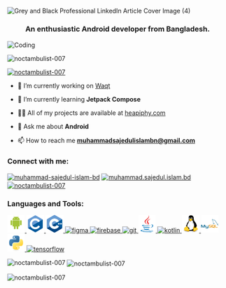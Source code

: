 ![Grey and Black Professional LinkedIn Article Cover Image (4)](https://github.com/Noctambulist-007/Noctambulist-007/assets/137734510/adad8806-21f5-492a-b395-60f35d649481)

<h3 align="center">An enthusiastic Android developer from Bangladesh.</h3>
<img align="center" alt="Coding" width="400" src="https://cdn.dribbble.com/users/3164336/screenshots/10777934/media/a43ba34be991695b2ac0e4475d913d17.gif">
<p align="left"> <img src="https://komarev.com/ghpvc/?username=noctambulist-007&label=Profile%20views&color=0e75b6&style=flat" alt="noctambulist-007" /> </p>

<p align="left"> <a href="https://github.com/ryo-ma/github-profile-trophy"><img src="https://github-profile-trophy.vercel.app/?username=noctambulist-007" alt="noctambulist-007" /></a> </p>

- 🔭 I’m currently working on [Waqt](https://play.google.com/store/apps/details?id=com.heapiphy101.waqt)

- 🌱 I’m currently learning **Jetpack Compose**

- 👨‍💻 All of my projects are available at [heapiphy.com](heapiphy.com)

- 💬 Ask me about **Android**

- 📫 How to reach me **muhammadsajedulislambn@gmail.com**

<h3 align="left">Connect with me:</h3>
<p align="left">
<a href="https://linkedin.com/in/muhammad-sajedul-islam-bd" target="blank"><img align="center" src="https://raw.githubusercontent.com/rahuldkjain/github-profile-readme-generator/master/src/images/icons/Social/linked-in-alt.svg" alt="muhammad-sajedul-islam-bd" height="30" width="40" /></a>
<a href="https://fb.com/muhammad.sajedul.islam.bd" target="blank"><img align="center" src="https://raw.githubusercontent.com/rahuldkjain/github-profile-readme-generator/master/src/images/icons/Social/facebook.svg" alt="muhammad.sajedul.islam.bd" height="30" width="40" /></a>
<a href="https://www.youtube.com/c/noctambulist-007" target="blank"><img align="center" src="https://raw.githubusercontent.com/rahuldkjain/github-profile-readme-generator/master/src/images/icons/Social/youtube.svg" alt="noctambulist-007" height="30" width="40" /></a>
</p>

<h3 align="left">Languages and Tools:</h3>
<p align="left"> <a href="https://developer.android.com" target="_blank" rel="noreferrer"> <img src="https://raw.githubusercontent.com/devicons/devicon/master/icons/android/android-original-wordmark.svg" alt="android" width="40" height="40"/> </a> <a href="https://www.cprogramming.com/" target="_blank" rel="noreferrer"> <img src="https://raw.githubusercontent.com/devicons/devicon/master/icons/c/c-original.svg" alt="c" width="40" height="40"/> </a> <a href="https://www.w3schools.com/cpp/" target="_blank" rel="noreferrer"> <img src="https://raw.githubusercontent.com/devicons/devicon/master/icons/cplusplus/cplusplus-original.svg" alt="cplusplus" width="40" height="40"/> </a> <a href="https://www.figma.com/" target="_blank" rel="noreferrer"> <img src="https://www.vectorlogo.zone/logos/figma/figma-icon.svg" alt="figma" width="40" height="40"/> </a> <a href="https://firebase.google.com/" target="_blank" rel="noreferrer"> <img src="https://www.vectorlogo.zone/logos/firebase/firebase-icon.svg" alt="firebase" width="40" height="40"/> </a> <a href="https://git-scm.com/" target="_blank" rel="noreferrer"> <img src="https://www.vectorlogo.zone/logos/git-scm/git-scm-icon.svg" alt="git" width="40" height="40"/> </a> <a href="https://www.java.com" target="_blank" rel="noreferrer"> <img src="https://raw.githubusercontent.com/devicons/devicon/master/icons/java/java-original.svg" alt="java" width="40" height="40"/> </a> <a href="https://kotlinlang.org" target="_blank" rel="noreferrer"> <img src="https://www.vectorlogo.zone/logos/kotlinlang/kotlinlang-icon.svg" alt="kotlin" width="40" height="40"/> </a> <a href="https://www.linux.org/" target="_blank" rel="noreferrer"> <img src="https://raw.githubusercontent.com/devicons/devicon/master/icons/linux/linux-original.svg" alt="linux" width="40" height="40"/> </a> <a href="https://www.mysql.com/" target="_blank" rel="noreferrer"> <img src="https://raw.githubusercontent.com/devicons/devicon/master/icons/mysql/mysql-original-wordmark.svg" alt="mysql" width="40" height="40"/> </a> <a href="https://www.python.org" target="_blank" rel="noreferrer"> <img src="https://raw.githubusercontent.com/devicons/devicon/master/icons/python/python-original.svg" alt="python" width="40" height="40"/> </a> <a href="https://www.tensorflow.org" target="_blank" rel="noreferrer"> <img src="https://www.vectorlogo.zone/logos/tensorflow/tensorflow-icon.svg" alt="tensorflow" width="40" height="40"/> </a> </p>

<p><img align="left" src="https://github-readme-stats.vercel.app/api/top-langs?username=noctambulist-007&show_icons=true&locale=en&layout=compact" alt="noctambulist-007" /></p>

<p>&nbsp;<img align="center" src="https://github-readme-stats.vercel.app/api?username=noctambulist-007&show_icons=true&locale=en" alt="noctambulist-007" /></p>

<p><img align="center" src="https://github-readme-streak-stats.herokuapp.com/?user=noctambulist-007&" alt="noctambulist-007" /></p>
